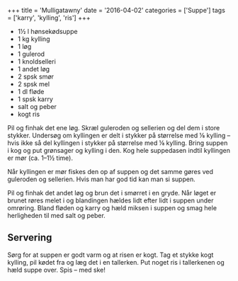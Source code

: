 +++
title = 'Mulligatawny'
date = '2016-04-02'
categories = ['Suppe']
tags = ['karry', 'kylling', 'ris']
+++

* 1½ l hønsekødsuppe
* 1 kg kylling
* 1 løg
* 1 gulerod
* 1 knoldselleri
* 1 andet løg
* 2 spsk smør
* 2 spsk mel
* 1 dl fløde
* 1 spsk karry
* salt og peber
* kogt ris

Pil og finhak det ene løg. Skræl guleroden og sellerien og del dem i store stykker. Undersøg om kyllingen er delt i
stykker på størrelse med ⅛ kylling – hvis ikke så del kyllingen i stykker på størrelse med ⅛ kylling. Bring suppen i kog
og put grønsager og kylling i den. Kog hele suppedasen indtil kyllingen er mør (ca. 1–1½ time).

Når kyllingen er mør fiskes den op af suppen og det samme gøres ved guleroden og sellerien. Hvis man har god tid kan man
si suppen.

Pil og finhak det andet løg og brun det i smørret i en gryde. Når løget er brunet røres melet i og blandingen hældes
lidt efter lidt i suppen under omrøring. Bland fløden og karry og hæld miksen i suppen og smag hele herligheden til med
salt og peber.

## Servering

Sørg for at suppen er godt varm og at risen er kogt. Tag et stykke kogt kylling, pil kødet fra og læg det i en
tallerken. Put noget ris i tallerkenen og hæld suppe over. Spis – med ske!
